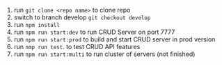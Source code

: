 1. run `git clone <repo name>` to clone repo
2. switch to branch develop `git checkout develop`
3. run `npm install`
4. run `npm run start:dev` to run CRUD Server on port 7777
5. run `npm run start:prod` to build and start CRUD server in prod version
6. run `nmp run test`. to test CRUD API features
7. run `npm run start:multi` to run cluster of servers (not finished)
